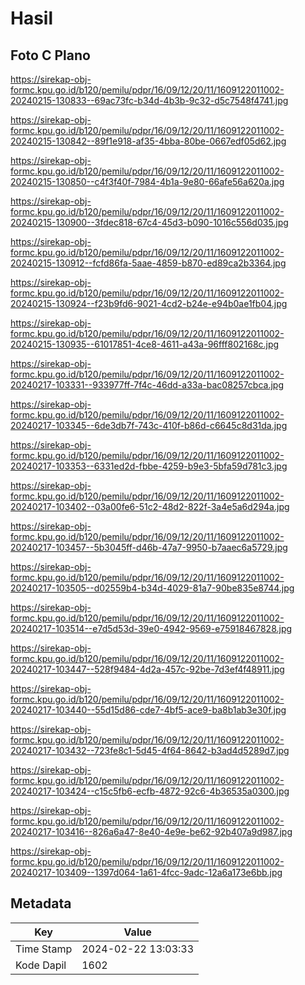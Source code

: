 # Hasil

## Foto C Plano

https://sirekap-obj-formc.kpu.go.id/b120/pemilu/pdpr/16/09/12/20/11/1609122011002-20240215-130833--69ac73fc-b34d-4b3b-9c32-d5c7548f4741.jpg

https://sirekap-obj-formc.kpu.go.id/b120/pemilu/pdpr/16/09/12/20/11/1609122011002-20240215-130842--89f1e918-af35-4bba-80be-0667edf05d62.jpg

https://sirekap-obj-formc.kpu.go.id/b120/pemilu/pdpr/16/09/12/20/11/1609122011002-20240215-130850--c4f3f40f-7984-4b1a-9e80-66afe56a620a.jpg

https://sirekap-obj-formc.kpu.go.id/b120/pemilu/pdpr/16/09/12/20/11/1609122011002-20240215-130900--3fdec818-67c4-45d3-b090-1016c556d035.jpg

https://sirekap-obj-formc.kpu.go.id/b120/pemilu/pdpr/16/09/12/20/11/1609122011002-20240215-130912--fcfd86fa-5aae-4859-b870-ed89ca2b3364.jpg

https://sirekap-obj-formc.kpu.go.id/b120/pemilu/pdpr/16/09/12/20/11/1609122011002-20240215-130924--f23b9fd6-9021-4cd2-b24e-e94b0ae1fb04.jpg

https://sirekap-obj-formc.kpu.go.id/b120/pemilu/pdpr/16/09/12/20/11/1609122011002-20240215-130935--61017851-4ce8-4611-a43a-96fff802168c.jpg

https://sirekap-obj-formc.kpu.go.id/b120/pemilu/pdpr/16/09/12/20/11/1609122011002-20240217-103331--933977ff-7f4c-46dd-a33a-bac08257cbca.jpg

https://sirekap-obj-formc.kpu.go.id/b120/pemilu/pdpr/16/09/12/20/11/1609122011002-20240217-103345--6de3db7f-743c-410f-b86d-c6645c8d31da.jpg

https://sirekap-obj-formc.kpu.go.id/b120/pemilu/pdpr/16/09/12/20/11/1609122011002-20240217-103353--6331ed2d-fbbe-4259-b9e3-5bfa59d781c3.jpg

https://sirekap-obj-formc.kpu.go.id/b120/pemilu/pdpr/16/09/12/20/11/1609122011002-20240217-103402--03a00fe6-51c2-48d2-822f-3a4e5a6d294a.jpg

https://sirekap-obj-formc.kpu.go.id/b120/pemilu/pdpr/16/09/12/20/11/1609122011002-20240217-103457--5b3045ff-d46b-47a7-9950-b7aaec6a5729.jpg

https://sirekap-obj-formc.kpu.go.id/b120/pemilu/pdpr/16/09/12/20/11/1609122011002-20240217-103505--d02559b4-b34d-4029-81a7-90be835e8744.jpg

https://sirekap-obj-formc.kpu.go.id/b120/pemilu/pdpr/16/09/12/20/11/1609122011002-20240217-103514--e7d5d53d-39e0-4942-9569-e75918467828.jpg

https://sirekap-obj-formc.kpu.go.id/b120/pemilu/pdpr/16/09/12/20/11/1609122011002-20240217-103447--528f9484-4d2a-457c-92be-7d3ef4f48911.jpg

https://sirekap-obj-formc.kpu.go.id/b120/pemilu/pdpr/16/09/12/20/11/1609122011002-20240217-103440--55d15d86-cde7-4bf5-ace9-ba8b1ab3e30f.jpg

https://sirekap-obj-formc.kpu.go.id/b120/pemilu/pdpr/16/09/12/20/11/1609122011002-20240217-103432--723fe8c1-5d45-4f64-8642-b3ad4d5289d7.jpg

https://sirekap-obj-formc.kpu.go.id/b120/pemilu/pdpr/16/09/12/20/11/1609122011002-20240217-103424--c15c5fb6-ecfb-4872-92c6-4b36535a0300.jpg

https://sirekap-obj-formc.kpu.go.id/b120/pemilu/pdpr/16/09/12/20/11/1609122011002-20240217-103416--826a6a47-8e40-4e9e-be62-92b407a9d987.jpg

https://sirekap-obj-formc.kpu.go.id/b120/pemilu/pdpr/16/09/12/20/11/1609122011002-20240217-103409--1397d064-1a61-4fcc-9adc-12a6a173e6bb.jpg


## Metadata

| Key        | Value               |
| ---------- | ------------------- |
| Time Stamp | 2024-02-22 13:03:33 |
| Kode Dapil | 1602                |



